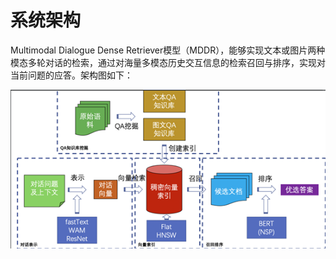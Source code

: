 # 系统架构

Multimodal Dialogue Dense Retriever模型（MDDR），能够实现文本或图片两种模态多轮对话的检索，通过对海量多模态历史交互信息的检索召回与排序，实现对当前问题的应答。架构图如下：

![](../.gitbook/assets/image%20%288%29.png)

